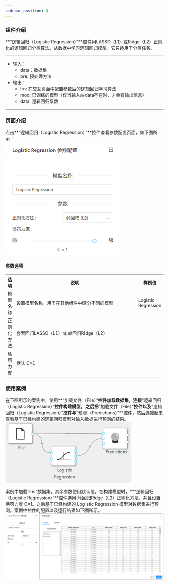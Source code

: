 ```yaml
---
sidebar_position: 8
---
```

### 组件介绍
**“逻辑回归（Logistic Regression）”**控件用LASSO（L1）或Ridge（L2）正则化的逻辑回归分类算法，从数据中学习逻辑回归模型，它只适用于分类任务。

<hr/>

- 输入：
  - data：数据集
  - pre: 预处理方法
- 输出：
  - lrn: 在交互页面中配置参数后的逻辑回归学习算法
  - mod: 已训练的模型（仅当输入端data存在时，才会有输出信息）
  - data: 逻辑回归系数

<hr/>


### 页面介绍
点击**“逻辑回归（Logistic Regression）”**控件查看参数配置页面，如下图所示：  
[ ![](/img/aistudio/model/logistic-regression/param.png) ](/img/aistudio/model/logistic-regression/param.png)

#### 参数选项
<table>
  <tr>
    <th>选项</th>
    <th width="650">说明</th>
    <th>样例值</th>
  </tr>
  <tr>
      <td>模型名称</td> 
      <td>
      设置模型名称，用于在其他组件中区分不同的模型
      </td> 
      <td>Logistic Regression</td>
  </tr>
  <tr>
      <td>正则化方法</td> 
      <td>
      套索回归LASSO（L1）或 岭回归Ridge（L2）
      </td> 
      <td></td>
  </tr>
  <tr>
    <td>惩罚力度</td> 
    <td>
    默认 C=1
    </td> 
    <td></td>
  </tr>
</table>

### 使用案例
在下图所示的案例中，使用**“加载文件（File）”**控件加载数据集，连接**“逻辑回归（Logistic Regression）”**控件构建模型，之后把**“加载文件（File）”**控件以及**“逻辑回归（Logistic Regression）”**控件与**“预测（Predictions）”**控件，然后连接起来查看基于已经构建的逻辑回归模型对输入数据进行预测的结果。
[ ![](/img/aistudio/model/logistic-regression/workflow.png) ](/img/aistudio/model/logistic-regression/workflow.png)

案例中加载“iris”数据集，其余参数使用默认值。在构建模型时，**“逻辑回归（Logistic Regression）”**控件选用 岭回归Ridge（L2）正则化方法，并且设置惩罚力度 C=1。之后基于已经构建的 Logistic Regression 模型对数据集进行预测。案例中控件的配置以及运行结果如下图所示。
[ ![](/img/aistudio/model/logistic-regression/workflow-result.png) ](/img/aistudio/model/logistic-regression/workflow-result.png)